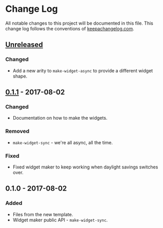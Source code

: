 # Change Log
All notable changes to this project will be documented in this file. This change log follows the conventions of [keepachangelog.com](http://keepachangelog.com/).

## [Unreleased]
### Changed
- Add a new arity to `make-widget-async` to provide a different widget shape.

## [0.1.1] - 2017-08-02
### Changed
- Documentation on how to make the widgets.

### Removed
- `make-widget-sync` - we're all async, all the time.

### Fixed
- Fixed widget maker to keep working when daylight savings switches over.

## 0.1.0 - 2017-08-02
### Added
- Files from the new template.
- Widget maker public API - `make-widget-sync`.

[Unreleased]: https://github.com/your-name/jepsen.hazelcast/compare/0.1.1...HEAD
[0.1.1]: https://github.com/your-name/jepsen.hazelcast/compare/0.1.0...0.1.1
